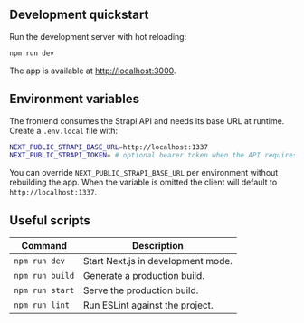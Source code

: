 ## Development quickstart

Run the development server with hot reloading:

```bash
npm run dev
```

The app is available at [http://localhost:3000](http://localhost:3000).

## Environment variables

The frontend consumes the Strapi API and needs its base URL at runtime. Create a `.env.local` file with:

```bash
NEXT_PUBLIC_STRAPI_BASE_URL=http://localhost:1337
NEXT_PUBLIC_STRAPI_TOKEN= # optional bearer token when the API requires auth
```

You can override `NEXT_PUBLIC_STRAPI_BASE_URL` per environment without rebuilding the app. When the variable is omitted the client will default to `http://localhost:1337`.

## Useful scripts

| Command | Description |
| --- | --- |
| `npm run dev` | Start Next.js in development mode. |
| `npm run build` | Generate a production build. |
| `npm run start` | Serve the production build. |
| `npm run lint` | Run ESLint against the project. |

